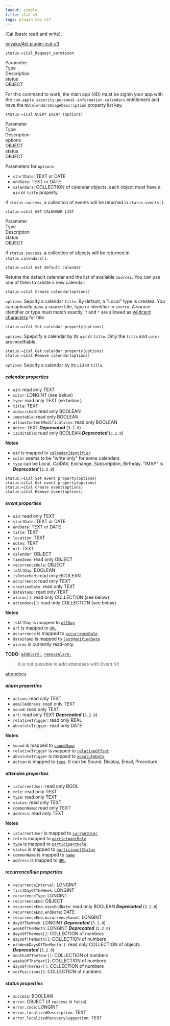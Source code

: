 ```yaml
---
layout: simple
title: iCal v3
tags: plugin mac v17
---
```


iCal (basic read and write).

<!--more-->

[miyako/4d-plugin-ical-v3](https://github.com/miyako/4d-plugin-ical-v3/)

```4d
status:=iCal_Request_permisson
```

<div class="grid">
  <div class="syntax-th cell cell--2">Parameter</div>
  <div class="syntax-th cell cell--2">Type</div>
  <div class="syntax-th cell cell--8">Description</div>
  <div class="syntax-td cell cell--2">status</div>
  <div class="syntax-td cell cell--2">OBJECT</div>
  <div class="syntax-td cell cell--8"></div>          
</div>

For this command to work, the main app (4D) must be signin your app with the ``com.apple.security.personal-information.calendars`` entitlement and have the ``NSCalendarsUsageDescription`` property list key.

```4d
status:=iCal QUERY EVENT (options)
```

<div class="grid">
    <div class="syntax-th cell cell--2">Parameter</div>
    <div class="syntax-th cell cell--2">Type</div>
    <div class="syntax-th cell cell--8">Description</div>
    <div class="syntax-td cell cell--2">options</div>
    <div class="syntax-td cell cell--2">OBJECT</div>
    <div class="syntax-td cell cell--8"></div>     
    <div class="syntax-td cell cell--2">status</div>
    <div class="syntax-td cell cell--2">OBJECT</div>
    <div class="syntax-td cell cell--8"></div>          
</div>

Parameters for ``options``

* ``startDate``:  TEXT or DATE
* ``endDate``: TEXT or DATE
* ``calendars``: COLLECTION of calendar objects. each object must have a ``uid`` or ``title`` property

If ``status.success``, a collection of events will be returned in ``status.events[]``.

```4d
status:=iCal GET CALENDAR LIST
```

<div class="grid">
  <div class="syntax-th cell cell--2">Parameter</div>
  <div class="syntax-th cell cell--2">Type</div>
  <div class="syntax-th cell cell--8">Description</div>
  <div class="syntax-td cell cell--2">status</div>
  <div class="syntax-td cell cell--2">OBJECT</div>
  <div class="syntax-td cell cell--8"></div>          
</div>

If ``status.success``, a collection of objects will be returned in ``status.calendars[]``.

```4d
status:=iCal Get default calendar
```

Retutns the default calendar and the list of available ``sources``. You can use one of them to create a new calendar.

```4d
status:=iCal Create calendar(options)
```

``options``: Sepcify a calendar ``title``. By default, a "Local" type is created. You can optinally pass a source title, type or identifier in ``source``. A source identifier or type must match exactly. ``?`` and ``*`` are allowed as [wildcard characters](https://developer.apple.com/library/archive/documentation/Cocoa/Conceptual/Predicates/Articles/pSyntax.html#//apple_ref/doc/uid/TP40001795) for title.

```4d
status:=iCal Set calendar property(options)
```

``options``:  Spepcify a calendar by its ``uid`` or ``title``. Only the ``title`` and ``coler`` are modifiable.

```4d
status:=iCal Get calendar property(options)
status:=iCal Remove calendar(options)
```

 ``options``: Sepcify a calendar by its ``uid`` or ``title``. 

##### calendar properties

* ``uid``: read only TEXT
* ``color``: LONGINT (see below)
* ``type``: read only TEXT (ee below )
* ``title``: TEXT
* ``subscribed``: read only BOOLEAN
* ``immutable``: read only BOOLEAN
* ``allowsContentModifications``: read only BOOLEAN
* ``notes``: TEXT ***Deprecated***  (``3.2.0``)
* ``isEditable``: read only BOOLEAN ***Deprecated***  (``3.2.0``)

**Notes**

* ``uid`` is mapped to [``calendarIdentifier``](https://developer.apple.com/documentation/eventkit/ekcalendar/1507380-calendaridentifier?language=objc)
* ``color`` seems to be "write only" for some calendars.
* ``type`` can be Local, CalDAV, Exchange, Subscription, Birthday. "IMAP" is  ***Deprecated***  (``3.2.0``)

```4d
status:=iCal Set event property(options)
status:=iCal Get event property(options)
status:=iCal Create event(options)
status:=iCal Remove event(options)
```

##### event properties

* ``uid``: read only TEXT 
* ``startDate``:  TEXT or DATE
* ``endDate``:  TEXT or DATE
* ``title``:  TEXT
* ``location``: TEXT
* ``notes``: TEXT
* ``url``: TEXT
* ``calendar``: OBJECT
* ``timeZone``: read only OBJECT
* ``recurrenceRule``: OBJECT
* ``isAllDay``: BOOLEAN
* ``isDetached``: read only BOOLEAN
* ``occurrence``: read only TEXT
* ``creationDate``: read only TEXT
* ``dateStamp``: read only TEXT 
* ``alarms[]``: read only COLLECTION (see below)
* ``attendees[]``: read only COLLECTION (see below)

**Notes**

* ``isAllDay`` is mapped to [``allDay``](https://developer.apple.com/documentation/eventkit/ekevent/1507482-allday?language=objc)
* ``url`` is mapped to [``URL``](https://developer.apple.com/documentation/eventkit/ekcalendaritem/1507265-url?language=objc)
* ``occurrence`` is mapped to [``occurrenceDate``](https://developer.apple.com/documentation/eventkit/ekevent/1507244-occurrencedate?language=objc)
* ``dateStamp`` is mapped to [``lastModifiedDate``](https://developer.apple.com/documentation/eventkit/ekcalendaritem/1507374-lastmodifieddate?language=objc)
* ``alarms`` is currently read-only.

**TODO**: [``addAlarm:``](https://developer.apple.com/documentation/eventkit/ekcalendaritem/1507397-addalarm?language=objc), [``removeAlarm:``](https://developer.apple.com/documentation/eventkit/ekcalendaritem/1507133-removealarm?language=objc)

> it is not possible to add attendees with Event Kit

[attendees](https://developer.apple.com/documentation/eventkit/ekcalendaritem/1507140-attendees?language=objc)

##### alarm properties

* ``action``: read only TEXT
* ``emailAddress``: read only TEXT
* ``sound``: read only TEXT
* ``url``: read only TEXT ***Deprecated***  (``3.2.0``)
* ``relativeTrigger``: read only REAL
* ``absoluteTrigger``: read only DATE

**Notes**

* ``sound`` is mapped to [``soundName``](https://developer.apple.com/documentation/eventkit/ekalarm/1507227-soundname?language=objc)
* ``relativeTrigger`` is mapped to [``relativeOffset``](https://developer.apple.com/documentation/eventkit/ekalarm/1507491-relativeoffset?language=objc)
* ``absoluteTrigger`` is mapped to [``absoluteDate``](https://developer.apple.com/documentation/eventkit/ekalarm/1507486-absolutedate?language=objc)
* ``action`` is mapped to [``type``](https://developer.apple.com/documentation/eventkit/ekalarm/1507242-type?language=objc). It can be Sound, Display, Email, Procedure. 

##### attendee properties

* ``isCurrentUser``: read only BOOL
* ``role``: read only TEXT
* ``type``: read only TEXT
* ``status``: read only TEXT
* ``commonName``: read only TEXT
* ``address``: read only TEXT

**Notes**

* ``isCurrentUser`` is mapped to [``currentUser``](https://developer.apple.com/documentation/eventkit/ekparticipant/1507248-currentuser?language=objc)
* ``role`` is mapped to [``participantRole``](https://developer.apple.com/documentation/eventkit/ekparticipant/1507494-participantrole?language=objc)
* ``type`` is mapped to [``participantRole``](https://developer.apple.com/documentation/eventkit/ekparticipant/1507364-participanttype?language=objc)
* ``status`` is mapped to [``participantStatus``](https://developer.apple.com/documentation/eventkit/ekparticipant/1507533-participantstatus?language=objc)
* ``commonName`` is mapped to [``name``](https://developer.apple.com/documentation/eventkit/ekparticipant/1507480-name?language=objc)
* ``address`` is mapped to [``URL``](https://developer.apple.com/documentation/eventkit/ekparticipant/1507435-url?language=objc)

##### recurrenceRule properties

* ``recurrenceInterval``: LONGINT
* ``firstDayOfTheWeek``: LONGINT
* ``recurrenceType``: LONGINT
* ``recurrenceEnd``: OBJECT
* ``recurrenceEnd.usesEndDate``: read only BOOLEAN ***Deprecated***  (``3.2.0``)
* ``recurrenceEnd.endDate``: DATE
* ``recurrenceEnd.occurrenceCount``: LONGINT
* ``dayOfTheWeek``: LONGINT ***Deprecated***  (``3.2.0``)
* ``weekOfTheMonth``: LONGINT ***Deprecated***  (``3.2.0``)
* ``daysOfTheWeek[]``: COLLECTION of numbers
* ``daysOfTheMonth[]``: COLLECTION of numbers
* ``nthWeekDaysOfTheMonth[]``: read only COLLECTION of objects ***Deprecated***  (``3.2.0``)
* ``monthsOfTheYear[]``: COLLECTION of numbers
* ``weeksOfTheYear[]``: COLLECTION of numbers
* ``daysOfTheYear[]``: COLLECTION of numbers
* ``setPositions[]``: COLLECTION of numbers

##### status properties

* ``success``: BOOLEAN
* ``error``: OBJECT (if ``success`` is ``false``)
* ``error.code``: LONGINT
* ``error.localizedDescription``: TEXT
* ``error.localizedRecoverySuggestion``: TEXT
